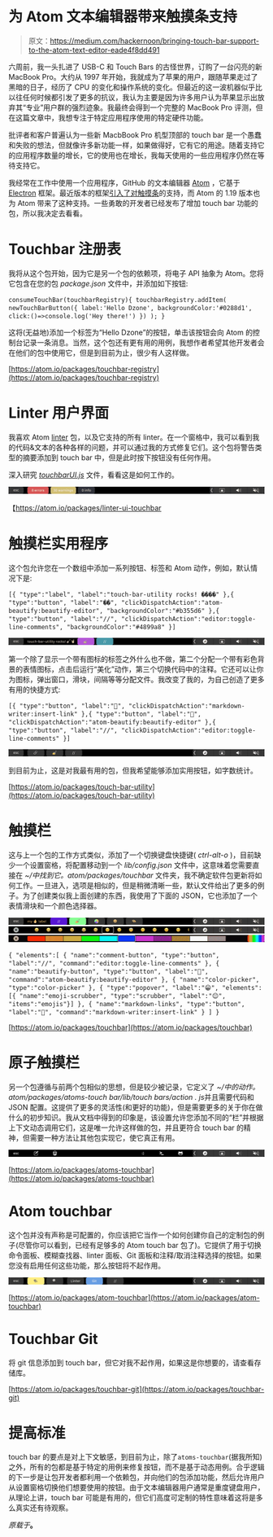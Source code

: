 # 为 Atom 文本编辑器带来触摸条支持

> 原文：<https://medium.com/hackernoon/bringing-touch-bar-support-to-the-atom-text-editor-eade4f8dd491>

六周前，我一头扎进了 USB-C 和 Touch Bars 的古怪世界，订购了一台闪亮的新 MacBook Pro。大约从 1997 年开始，我就成为了苹果的用户，跟随苹果走过了黑暗的日子，经历了 CPU 的变化和操作系统的变化。但最近的这一波机器似乎比以往任何时候都引发了更多的抗议，我认为主要是因为许多用户认为苹果显示出放弃其“专业”用户群的强烈迹象。我最终会得到一个完整的 MacBook Pro 评测，但在这篇文章中，我想专注于特定应用程序使用的特定硬件功能。

批评者和客户普遍认为一些新 MacbBook Pro 机型顶部的 touch bar 是一个愚蠢和失败的想法，但就像许多新功能一样，如果做得好，它有它的用途。随着支持它的应用程序数量的增长，它的使用也在增长，我每天使用的一些应用程序仍然在等待支持它。

我经常在工作中使用一个应用程序，GitHub 的文本编辑器 [Atom](https://atom.io/) ，它基于 [Electron](https://electron.atom.io/) 框架。最近版本的框架[引入了对触摸条](https://electron.atom.io/docs/api/touch-bar/)的支持，而 Atom 的 1.19 版本也为 Atom 带来了这种支持。一些勇敢的开发者已经发布了增加 touch bar 功能的包，所以我决定去看看。

# Touchbar 注册表

我将从这个包开始，因为它是另一个包的依赖项，将电子 API 抽象为 Atom。您将它包含在您的包 *package.json* 文件中，并添加如下按钮:

```
consumeTouchBar(touchbarRegistry){ touchbarRegistry.addItem( newTouchBarButton({ label:'Hello Dzone', backgroundColor:'#0288d1', click:()=>console.log('Hey there!') }) ); }
```

这将(无益地)添加一个标签为“Hello Dzone”的按钮，单击该按钮会向 Atom 的控制台记录一条消息。当然，这个包还有更有用的用例，我想作者希望其他开发者会在他们的包中使用它，但是到目前为止，很少有人这样做。

[https://atom.io/packages/touchbar-registry](https://atom.io/packages/touchbar-registry)

# Linter 用户界面

我喜欢 Atom [linter](https://atom.io/packages/linter) 包，以及它支持的所有 linter。在一个窗格中，我可以看到我的代码&文本的各种各样的问题，并可以通过我的方式修复它们。这个包将警告类型的摘要添加到 touch bar 中，但是此时按下按钮没有任何作用。

深入研究 [*touchbarUI.js*](https://github.com/haklop/linter-ui-touchbar/blob/master/lib/touchbarUI.js) 文件，看看这是如何工作的。

![](img/0454a8dcae70af3a71abaf6f00951d12.png)

【https://atom.io/packages/linter-ui-touchbar 

# 触摸栏实用程序

这个包允许您在一个数组中添加一系列按钮、标签和 Atom 动作，例如，默认情况下是:

```
[{ "type":"label", "label":"touch-bar-utility rocks! ����" },{ "type":"button", "label":"��", "clickDispatchAction":"atom-beautify:beautify-editor", "backgroundColor":"#b355d6" },{ "type":"button", "label":"//", "clickDispatchAction":"editor:toggle-line-comments", "backgroundColor":"#4899a8" }]
```

![](img/9a1dfe91bfd51cebf4232e2afb8fb14c.png)

第一个除了显示一个带有图标的标签之外什么也不做，第二个分配一个带有彩色背景的表情图标，点击后运行“美化”动作，第三个切换代码中的注释。它还可以让你为图标，弹出窗口，滑块，间隔等等分配文件。我改变了我的，为自己创造了更多有用的快捷方式:

```
[{ "type":"button", "label":"🔗", "clickDispatchAction":"markdown-writer:insert-link" },{ "type":"button", "label":"💅", "clickDispatchAction":"atom-beautify:beautify-editor" },{ "type":"button", "label":"//", "clickDispatchAction":"editor:toggle-line-comments" }]
```

![](img/cccfbd5c8a88fa9aacdd45828bbfdeb0.png)

到目前为止，这是对我最有用的包，但我希望能够添加实用按钮，如字数统计。

[https://atom.io/packages/touch-bar-utility](https://atom.io/packages/touch-bar-utility)

# 触摸栏

这与上一个包的工作方式类似，添加了一个切换键盘快捷键( *ctrl-alt-o* )，目前缺少一个设置窗格，将配置移动到一个 *lib/config.json* 文件中，这意味着您需要直接在 *~/中找到它。atom/packages/touchbar* 文件夹，我不确定软件包更新将如何工作。一旦进入，选项是相似的，但是稍微清晰一些，默认文件给出了更多的例子。为了创建类似我上面创建的东西，我使用了下面的 JSON，它也添加了一个表情滑块和一个颜色选择器。

![](img/26260db11bfef01c818c31c71bec42c8.png)![](img/585db7057a6907232b4d0fa6d1c31ab0.png)![](img/f865d0f76f4b2f6118e7b303f8c54c78.png)

```
{ "elements":[ { "name":"comment-button", "type":"button", "label":"//", "command":"editor:toggle-line-comments" }, { "name":"beautify-button", "type":"button", "label":"💅", "command":"atom-beautify:beautify-editor" }, { "name":"color-picker", "type":"color-picker" }, { "type":"popover", "label":"😁", "elements":[{ "name":"emoji-scrubber", "type":"scrubber", "label":"😊", "items":"emojis"}] }, { "name":"markdown-links", "type":"button", "label":"🔗", "command":"markdown-writer:insert-link" } ] }
```

[https://atom.io/packages/touchbar](https://atom.io/packages/touchbar)

# 原子触摸栏

另一个包遵循与前两个包相似的思想，但是较少被记录，它定义了 *~/中的动作。atom/packages/atoms-touch bar/lib/touch bars/action . js*并且需要代码和 JSON 配置。这提供了更多的灵活性(和更好的功能)，但是需要更多的关于你在做什么的初步知识。我从文档中得到的印象是，该设置允许您添加不同的“栏”并根据上下文动态调用它们，这是唯一允许这样做的包，并且更符合 touch bar 的精神，但需要一种方法让其他包实现它，使它真正有用。

![](img/d98abcc7a415ee1805ad542f9881a9ac.png)

[https://atom.io/packages/atoms-touchbar](https://atom.io/packages/atoms-touchbar)

# Atom touchbar

这个包并没有声称是可配置的，你应该把它当作一个如何创建你自己的定制包的例子(尽管你可以看到，已经有足够多的 Atom touch bar 包了)。它提供了用于切换命令面板、模糊查找器、linter 面板、Git 面板和注释/取消注释选择的按钮。如果您没有启用任何这些功能，那么按钮将不起作用。

![](img/95aaaa784dcda3194164f714f7e9e6db.png)

[https://atom.io/packages/atom-touchbar](https://atom.io/packages/atom-touchbar)

# Touchbar Git

将 git 信息添加到 touch bar，但它对我不起作用，如果这是你想要的，请查看存储库。

[https://atom.io/packages/touchbar-git](https://atom.io/packages/touchbar-git)

# 提高标准

touch bar 的要点是对上下文敏感，到目前为止，除了`atoms-touchbar`(据我所知)之外，所有的包都是基于特定的用例来修复按钮，而不是基于动态用例。合乎逻辑的下一步是让包开发者都利用一个依赖包，并向他们的包添加功能，然后允许用户从设置窗格切换他们想要使用的按钮。由于文本编辑器用户通常是重度键盘用户，从理论上讲，touch bar 可能是有用的，但它们高度可定制的特性意味着这将是多么真实还有待观察。

*原载于*[](https://dzone.com/articles/bringing-touch-bar-support-to-the-atom-text-editor)**。**